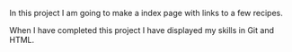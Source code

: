 In this project I am going to make a index page with links to a few recipes.

When I have completed this project I have displayed my skills in Git and HTML.